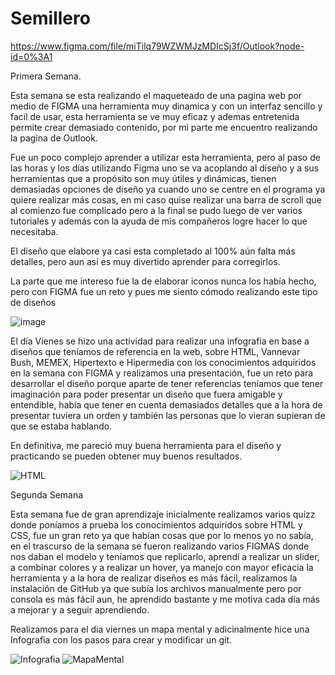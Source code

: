 # Semillero
https://www.figma.com/file/miTilq79WZWMJzMDIcSj3f/Outlook?node-id=0%3A1

Primera Semana.

Esta semana se esta realizando el maqueteado de una pagina web por medio de FIGMA una herramienta muy dinamica y con un interfaz sencillo y facil de usar, esta herramienta se ve muy eficaz y ademas entretenida permite crear demasiado contenido, por mi parte me encuentro realizando la pagina de Outlook.

Fue un poco complejo aprender a utilizar esta herramienta, pero al paso de las horas y los días utilizando Figma uno se va acoplando al diseño y a sus herramientas que a propósito son muy útiles y dinámicas, tienen demasiadas opciones de diseño ya cuando uno se centre en el programa ya quiere realizar más cosas, en mi caso quise realizar una barra de scroll que al comienzo fue complicado pero a la final se pudo luego de ver varios tutoriales y además con la ayuda de mis compañeros logre hacer lo que necesitaba. 

El diseño que elabore ya casi esta completado al 100% aún falta más detalles, pero aun así es muy divertido aprender para corregirlos.  

La parte que me intereso fue la de elaborar iconos nunca los había hecho, pero con FIGMA fue un reto y pues me siento cómodo realizando este tipo de diseños 


![image](https://user-images.githubusercontent.com/87336609/125868733-60f06089-fb93-486c-b8df-3f32d5f9bce7.png)

El día Vienes se hizo una actividad para realizar una infografía en base a diseños que teníamos de referencia en la web, sobre HTML, Vannevar Bush, MEMEX, Hipertexto e Hipermedia  con los conocimientos adquiridos en la semana con FIGMA y realizamos una presentación, fue un reto para desarrollar el diseño porque aparte de tener referencias teníamos que tener imaginación para poder presentar un diseño que fuera amigable y entendible, había que tener en cuenta demasiados detalles que a la hora de presentar tuviera un orden y también las personas que lo vieran supieran de que se estaba hablando. 

  
En definitiva, me pareció muy buena herramienta para el diseño y practicando se pueden obtener muy buenos resultados. 

![HTML](https://user-images.githubusercontent.com/87336609/126039156-4810c943-4e6f-42df-9bc9-32bae1270135.png)

Segunda Semana

Esta semana fue de gran aprendizaje inicialmente realizamos varios quizz donde poníamos a prueba los conocimientos adquiridos sobre HTML y CSS, fue un gran reto ya que habían cosas que por lo menos yo no sabía, en el trascurso de la semana se fueron realizando varios FIGMAS donde nos daban el modelo y teníamos que replicarlo, aprendí a realizar un slider, a combinar colores y a realizar un hover, ya manejo con mayor eficacia la herramienta y a la hora de realizar diseños es más fácil, realizamos la instalación de GitHub ya que subía los archivos manualmente pero por consola es más fácil aun, he aprendido bastante y me motiva cada día más a mejorar y a seguir aprendiendo. 

Realizamos para el dia viernes un mapa mental y adicinalmente hice una Infografia con los pasos para crear y modificar un git.

![Infografia](https://user-images.githubusercontent.com/87336609/126843901-3594d171-d51b-4269-ad3f-3eac3f60cf8b.png)
![MapaMental](https://user-images.githubusercontent.com/87336609/126843903-9e0a7ca5-4da7-4450-b56e-8a82c42fe80a.png)



